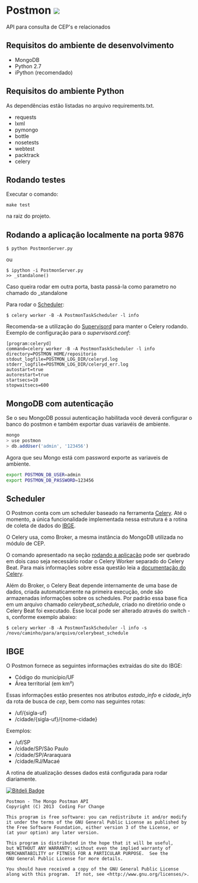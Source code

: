 Postmon [<img src="https://api.travis-ci.org/CodingForChange/postmon.png" />](http://travis-ci.org/CodingForChange/postmon)
==========
API para consulta de CEP's e relacionados

Requisitos do ambiente de desenvolvimento
---------------------------------------------
* MongoDB
* Python 2.7
* iPython (recomendado)

Requisitos do ambiente Python
-----------------------

As dependências estão listadas no arquivo requirements.txt.

* requests
* lxml
* pymongo
* bottle
* nosetests
* webtest
* packtrack
* celery

Rodando testes
----------------
Executar o comando:

	make test

na raiz do projeto.

Rodando a aplicação localmente na porta 9876
--------------------------------

	$ python PostmonServer.py

ou

	$ ipython -i PostmonServer.py
	>> _standalone()

Caso queira rodar em outra porta, basta passá-la como parametro no chamado do _standalone

Para rodar o [Scheduler](#scheduler):

	$ celery worker -B -A PostmonTaskScheduler -l info

Recomenda-se a utilização do [Supervisord](http://supervisord.org/) para manter o Celery rodando. Exemplo de configuração para o _supervisord.conf_:

	[program:celeryd]
	command=celery worker -B -A PostmonTaskScheduler -l info 
	directory=POSTMON_HOME/repositorio
	stdout_logfile=POSTMON_LOG_DIR/celeryd.log
	stderr_logfile=POSTMON_LOG_DIR/celeryd_err.log
	autostart=true
	autorestart=true
	startsecs=10
	stopwaitsecs=600

MongoDB com autenticação
------------------------

Se o seu MongoDB possui autenticação habilitada você deverá configurar o banco do postmon
e também exportar duas variavéis de ambiente.

```javascript
mongo
> use postmon
> db.addUser('admin', '123456')
```

Agora que seu Mongo está com password exporte as variaveis de ambiente.

```bash
export POSTMON_DB_USER=admin
export POSTMON_DB_PASSWORD=123456
```

Scheduler
---------

O Postmon conta com um scheduler baseado na ferramenta [Celery](http://www.celeryproject.org/). Até o momento, a única funcionalidade implementada nessa estrutura é a rotina de coleta de dados do [IBGE](#ibge).

O Celery usa, como Broker, a mesma instância do MongoDB utilizada no módulo de CEP.

O comando apresentado na seção [rodando a aplicação](#rodando-a-aplicação-localmente-na-porta-9876) pode ser quebrado em dois caso seja necessário rodar o Celery Worker separado do Celery Beat. Para mais informações sobre essa questão leia a [documentação do Celery](http://docs.celeryproject.org/en/latest/).

Além do Broker, o Celery Beat depende internamente de uma base de dados, criada automaticamente na primeira execução, onde são armazenadas informações sobre os schedules. Por padrão essa base fica em um arquivo chamado _celerybeat_schedule_, criado no diretório onde o Celery Beat foi executado. Esse local pode ser alterado através do switch -s, conforme exemplo abaixo:

	$ celery worker -B -A PostmonTaskScheduler -l info -s /novo/caminho/para/arquivo/celerybeat_schedule

IBGE
-------------

O Postmon fornece as seguintes informações extraídas do site do IBGE:

* Código do município/UF
* Área territorial (em km²)

Essas informações estão presentes nos atributos *estado_info* e *cidade_info* da rota de busca de _cep_, bem como nas seguintes rotas:

* /uf/{sigla-uf}
* /cidade/{sigla-uf}/{nome-cidade}

Exemplos:

* /uf/SP
* /cidade/SP/São Paulo
* /cidade/SP/Araraquara
* /cidade/RJ/Macaé

A rotina de atualização desses dados está configurada para rodar diariamente.

[![Bitdeli Badge](https://d2weczhvl823v0.cloudfront.net/CodingForChange/postmon/trend.png)](https://bitdeli.com/free "Bitdeli Badge")


    Postmon - The Mongo Postman API
    Copyright (C) 2013  Coding For Change

    This program is free software: you can redistribute it and/or modify
    it under the terms of the GNU General Public License as published by
    the Free Software Foundation, either version 3 of the License, or
    (at your option) any later version.

    This program is distributed in the hope that it will be useful,
    but WITHOUT ANY WARRANTY; without even the implied warranty of
    MERCHANTABILITY or FITNESS FOR A PARTICULAR PURPOSE.  See the
    GNU General Public License for more details.

    You should have received a copy of the GNU General Public License
    along with this program.  If not, see <http://www.gnu.org/licenses/>.
